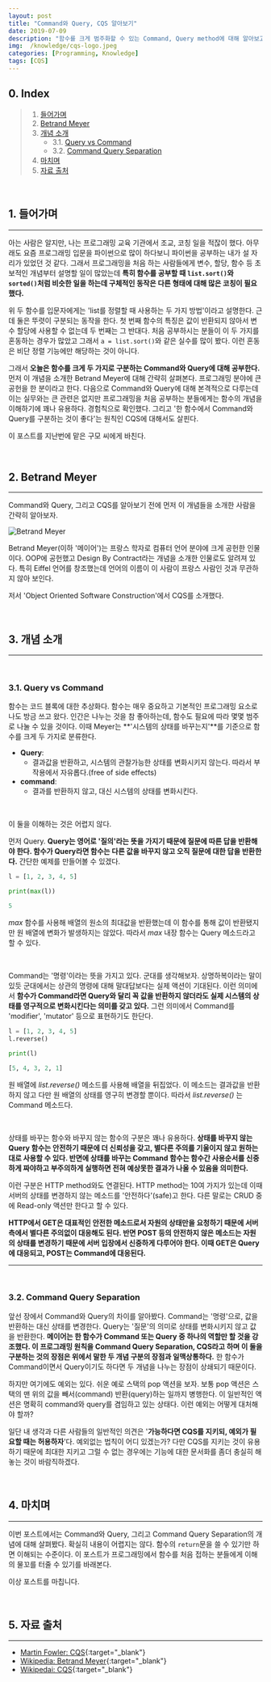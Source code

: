 ```yaml
---
layout: post
title: "Command와 Query, CQS 알아보기"
date: 2019-07-09
description: "함수를 크게 범주화할 수 있는 Command, Query method에 대해 알아보고 추가로 CQS까지 살펴봅니다."
img:  /knowledge/cqs-logo.jpeg
categories: [Programming, Knowledge]
tags: [CQS]
---
```


## 0. Index

> 1. [들어가며](#1)
> 2. [Betrand Meyer](#2)
> 3. [개념 소개](#3)
>    - 3.1. [Query vs Command](#3a)
>    - 3.2. [Command Query Separation](#3b)
> 4. [마치며](#4)
> 5. [자료 출처](#5)


<br id="1">

## 1. 들어가며

---

아는 사람은 알지만, 나는 프로그래밍 교육 기관에서 조교, 코칭 일을 적잖이 했다. 아무래도 요즘 프로그래밍 입문을 파이썬으로 많이 하다보니 파이썬을 공부하는 내가 설 자리가 있었던 것 같다. 그래서 프로그래밍을 처음 하는 사람들에게 변수, 할당, 함수 등 초보적인 개념부터 설명할 일이 많았는데 **특히 함수를 공부할 때 `list.sort()`와 `sorted()`처럼 비슷한 일을 하는데 구체적인 동작은 다른 형태에 대해 많은 코칭이 필요했다.**

위 두 함수를 입문자에게는 'list를 정렬할 때 사용하는 두 가지 방법'이라고 설명한다. 근데 둘은 뚜렷이 구분되는 동작을 한다. 첫 번째 함수의 특징은 값이 반환되지 않아서 변수 할당에 사용할 수 없는데 두 번째는 그 반대다. 처음 공부하시는 분들이 이 두 가지를 혼동하는 경우가 많았고 그래서 `a = list.sort()`와 같은 실수를 많이 봤다. 이런 혼동은 비단 정렬 기능에만 해당하는 것이 아니다.

그래서 **오늘은 함수를 크게 두 가지로 구분하는 Command와 Query에 대해 공부한다.** 먼저 이 개념을 소개한 Betrand Meyer에 대해 간략히 살펴본다. 프로그래밍 분야에 큰 공헌을 한 분이라고 한다. 다음으로 Command와 Query에 대해 본격적으로 다루는데 이는 실무와는 큰 관련은 없지만 프로그래밍을 처음 공부하는 분들에게는 함수의 개념을 이해하기에 꽤나 유용하다. 경험칙으로 확인했다. 그리고 '한 함수에서 Command와 Query를 구분하는 것이 좋다'는 원칙인 CQS에 대해서도 살핀다.

이 포스트를 지난번에 맡은 구모 씨에게 바친다.


<br id="2">

## 2. Betrand Meyer

---

Command와 Query, 그리고 CQS를 알아보기 전에 먼저 이 개념들을 소개한 사람을 간략히 알아보자.


![Betrand Meyer](http://psi.iis.nsk.su/system/files/bertrand_meyer_240.jpg)

Betrand Meyer(이하 '메이어')는 프랑스 학자로 컴퓨터 언어 분야에 크게 공헌한 인물이다. OOP에 공헌했고 Design By Contract라는 개념을 소개한 인물로도 알려져 있다. 특히 Eiffel 언어를 창조했는데 언어의 이름이 이 사람이 프랑스 사람인 것과 무관하지 않아 보인다.

저서 'Object Oriented Software Construction'에서 CQS를 소개했다.


<br id="3">

## 3. 개념 소개

---

<br id="3a">

### 3.1. Query vs Command

함수는 코드 블록에 대한 추상화다. 함수는 매우 중요하고 기본적인 프로그래밍 요소로 나도 방금 쓰고 왔다. 인간은 나누는 것을 참 좋아하는데, 함수도 필요에 따라 몇몇 범주로 나눌 수 있을 것이다. 이때 Meyer는 **'시스템의 상태를 바꾸는지'**를 기준으로 함수를 크게 두 가지로 분류한다.

* **Query**:
  - 결과값을 반환하고, 시스템의 관찰가능한 상태를 변화시키지 않는다. 따라서 부작용에서 자유롭다.(free of side effects)
* **command**:
  - 결과를 반환하지 않고, 대신 시스템의 상태를 변화시킨다.

<br>

이 둘을 이해하는 것은 어렵지 않다.

먼저 Query. **Query는 영어로 '질의'라는 뜻을 가지기 때문에 질문에 따른 답을 반환해야 한다. 함수가 Query라면 함수는 다른 값을 바꾸지 않고 오직 질문에 대한 답을 반환한다.** 간단한 예제를 만들어볼 수 있겠다.

```python
l = [1, 2, 3, 4, 5]

print(max(l))

5
```

_max_ 함수를 사용해 배열의 원소의 최대값을 반환했는데 이 함수를 통해 값이 반환됐지만 원 배열에 변화가 발생하지는 않았다. 따라서 _max_ 내장 함수는 Query 메소드라고 할 수 있다.

<br>

Command는 '명령'이라는 뜻을 가지고 있다. 군대를 생각해보자. 상명하복이라는 말이 있듯 군대에서는 상관의 명령에 대해 말대답보다는 실제 액션이 기대된다. 이런 의미에서 **함수가 Command라면 Query와 달리 꼭 값을 반환하지 않더라도 실제 시스템의 상태를 영구적으로 변화시킨다는 의미를 갖고 있다.** 그런 의미에서 Command를 'modifier', 'mutator' 등으로 표현하기도 한단다.

```python
l = [1, 2, 3, 4, 5]
l.reverse()

print(l)

[5, 4, 3, 2, 1]
```

원 배열에 _list.reverse()_ 메소드를 사용해 배열을 뒤집었다. 이 메소드는 결과값을 반환하지 않고 다만 원 배열의 상태를 영구히 변경할 뿐이다. 따라서 _list.reverse()_ 는 Command 메소드다.

<br>

상태를 바꾸는 함수와 바꾸지 않는 함수의 구분은 꽤나 유용하다. **상태를 바꾸지 않는 Query 함수는 안전하기 때문에 더 신뢰성을 갖고, 별다른 주의를 기울이지 않고 원하는 대로 사용할 수 있다. 반면에 상태를 바꾸는 Command 함수는 함수간 사용순서를 신중하게 짜야하고 부주의하게 실행하면 전혀 예상못한 결과가 나올 수 있음을 의미한다.**

이런 구분은 HTTP method와도 연결된다. HTTP method는 10여 가지가 있는데 이때 서버의 상태를 변경하지 않는 메소드를 '안전하다'(safe)고 한다. 다른 말로는 CRUD 중에 Read-only 액션만 한다고 할 수 있다.

**HTTP에서 GET은 대표적인 안전한 메소드로서 자원의 상태만을 요청하기 때문에 서버측에서 별다른 주의없이 대응해도 된다. 반면 POST 등의 안전하지 않은 메소드는 자원의 상태를 변경하기 때문에 서버 입장에서 신중하게 다루어야 한다. 이때 GET은 Query에 대응되고, POST는 Command에 대응된다.**

---

<br id="3b">

### 3.2. Command Query Separation

앞선 장에서 Command와 Query의 차이를 알아봤다. Command는 '명령'으로, 값을 반환하는 대신 상태를 변경한다. Query는 '질문'의 의미로 상태를 변화시키지 않고 값을 반환한다. **메이어는 한 함수가 Command 또는 Query 중 하나의 역할만 할 것을 강조했다. 이 프로그래밍 원칙을 Command Query Separation, CQS라고 하며 이 둘을 구분하는 것의 장점은 위에서 말한 두 개념 구분의 장점과 일맥상통하다.** 한 함수가 Command이면서 Query이기도 하다면 두 개념을 나누는 장점이 상쇄되기 때문이다.  

하지만 여기에도 예외는 있다. 쉬운 예로 스택의 pop 액션을 보자. 보통 pop 액션은 스택의 맨 위의 값을 빼서(command) 반환(query)하는 일까지 병행한다. 이 일반적인 액션은 명확히 command와 query를 겸임하고 있는 상태다. 이런 예외는 어떻게 대처해야 할까?

일단 내 생각과 다른 사람들의 일반적인 의견은 '**가능하다면 CQS를 지키되, 예외가 필요할 때는 허용하자**'다. 예외없는 법칙이 어디 있겠는가? 다만 CQS를 지키는 것이 유용하기 때문에 최대한 지키고 그럴 수 없는 경우에는 기능에 대한 문서화를 좀더 충실히 해놓는 것이 바람직하겠다.



<br id="4">

## 4. 마치며

---

이번 포스트에서는 Command와 Query, 그리고 Command Query Separation의 개념에 대해 살펴봤다. 확실히 내용이 어렵지는 않다. 함수의 `return`문을 쓸 수 있기만 하면 이해되는 수준이다. 이 포스트가 프로그래밍에서 함수를 처음 접하는 분들에게 이해의 물꼬를 터줄 수 있기를 바래본다.

이상 포스트를 마칩니다.



<br id="5">

## 5. 자료 출처

---

* [Martin Fowler: CQS](https://martinfowler.com/bliki/CommandQuerySeparation.html){:target="_blank"}
* [Wikipedia: Betrand Meyer](https://en.wikipedia.org/wiki/Bertrand_Meyer){:target="_blank"}
* [Wikipedai: CQS](https://en.wikipedia.org/wiki/Command%E2%80%93query_separation){:target="_blank"}
